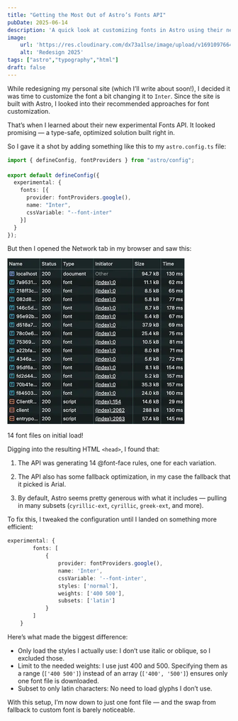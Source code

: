 ```yaml
---
title: "Getting the Most Out of Astro’s Fonts API"
pubDate: 2025-06-14
description: 'A quick look at customizing fonts in Astro using their new experimental Fonts API.'
image:
    url: 'https://res.cloudinary.com/dx73a1lse/image/upload/v1691097664/blog/build-your-own-react-routerwebp_wzdy1w.webp' 
    alt: 'Redesign 2025'
tags: ["astro","typography","html"]
draft: false
---
```


While redesigning my personal site (which I’ll write about soon!), I decided it was time to customize the font a bit changing it to `Inter`. Since the site is built with Astro, I looked into their recommended approaches for font customization.

That’s when I learned about their new experimental Fonts API. It looked promising — a type-safe, optimized solution built right in.

So I gave it a shot by adding something like this to my `astro.config.ts` file:

```ts
import { defineConfig, fontProviders } from "astro/config";

export default defineConfig({
  experimental: {
    fonts: [{
      provider: fontProviders.google(),
      name: "Inter",
      cssVariable: "--font-inter"
    }]
  }
});
```

But then I opened the Network tab in my browser and saw this:

![Network tab showing the downloaded font files](./images/astro-fonts-api-network.webp)

14 font files on initial load!

Digging into the resulting HTML `<head>`, I found that:

1. The API was generating 14 @font-face rules, one for each variation.

2. The API also has some fallback optimization, in my case the fallback that it picked is Arial.

3. By default, Astro seems pretty generous with what it includes — pulling in many subsets (`cyrillic-ext`, `cyrillic`, `greek-ext`, and more).

To fix this, I tweaked the configuration until I landed on something more efficient:

```ts
experimental: {
		fonts: [
			{
				provider: fontProviders.google(),
				name: 'Inter',
				cssVariable: '--font-inter',
				styles: ['normal'],
				weights: ['400 500'],
				subsets: ['latin']
			}
		]
	}
```

Here’s what made the biggest difference:

- Only load the styles I actually use: I don’t use italic or oblique, so I excluded those.
- Limit to the needed weights: I use just 400 and 500. Specifying them as a range (`['400 500']`) instead of an array (`['400', '500']`) ensures only one font file is downloaded.
- Subset to only latin characters: No need to load glyphs I don’t use.

With this setup, I’m now down to just one font file — and the swap from fallback to custom font is barely noticeable.
